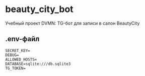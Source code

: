 # beauty_city_bot
Учебный проект DVMN: TG-бот для записи в салон BeautyCity

## .env-файл
```commandline
SECRET_KEY=
DEBUG=
ALLOWED_HOSTS=
DATABASE=sqlite:///db.sqlite3
TG_TOKEN=
```
